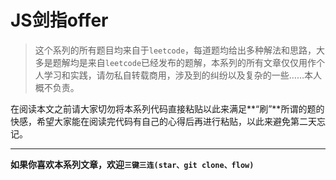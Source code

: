 # JS剑指offer

> 这个系列的所有题目均来自于`leetcode`，每道题均给出多种解法和思路，大多是题解均是来自`leetcode`已经发布的题解，本系列的所有文章仅仅用作个人学习和实践，请勿私自转载商用，涉及到的纠纷以及复杂的一些……本人概不负责。

在阅读本文之前请大家切勿将本系列代码直接粘贴以此来满足**“刷”**所谓的题的快感，希望大家能在阅读完代码有自己的心得后再进行粘贴，以此来避免第二天忘记。

---

**如果你喜欢本系列文章，欢迎`三键三连(star、git clone、flow)`**

